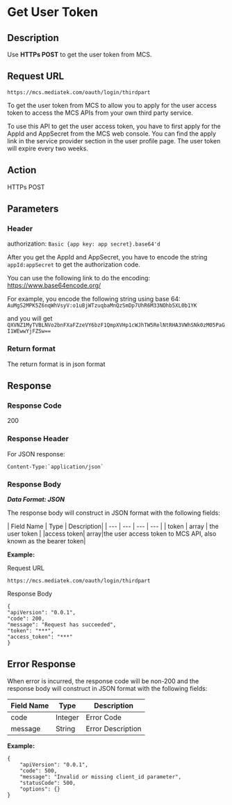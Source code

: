 # Get User Token

## Description

Use **HTTPs POST** to get the user token from MCS.


## Request URL

```
https://mcs.mediatek.com/oauth/login/thirdpart

```
To get the user token from MCS to allow you to apply for the user access token to access the MCS APIs from your own third party service.

To use this API to get the user access token, you have to first apply for the AppId and AppSecret from the MCS web console. You can find the apply link in the service provider section in the user profile page. The user token will expire every two weeks.


## Action
HTTPs POST


## Parameters
### Header

authorization: `Basic {app key: app secret}.base64'd`

After you get the AppId and AppSecret, you have to encode the string `appId:appSecret` to get the authorization code.

You can use the following link to do the encoding:
https://www.base64encode.org/

For example, you encode the following string using base 64: `AuMgS2MPK5Z6nqWhVsyV:o1uBjWTzuqbaMnQzSmDp7UhR6M33NOhb5XL0b1YK`

and you will get `QXVNZ1MyTVBLNVo2bnFXaFZzeVY6bzF1QmpXVHp1cWJhTW5RelNtRHA3VWhSNk0zM05PaGI1WEwwYjFZSw==`


### Return format
The return format is in json format

## Response

### Response Code
200

### Response Header
For JSON response:
```
Content-Type:`application/json`
```

### Response Body

***Data Format: JSON***

The response body will construct in JSON format with the following fields:

| Field Name | Type | Description|
| --- | --- | --- | --- |
| token | array | the user token |
|access token| array|the user access token to MCS API, also known as the bearer token|


**Example:**

Request URL
```
https://mcs.mediatek.com/oauth/login/thirdpart
```

Response Body

```
{
"apiVersion": "0.0.1",
"code": 200,
"message": "Request has succeeded",
"token": "***",
"access_token": "***"
}

```


## Error Response

When error is incurred, the response code will be non-200 and the response body will construct in JSON format with the following fields:

| Field Name | Type |Description|
| --- | --- | --- |
| code | Integer | Error Code |
| message | String | Error Description |

**Example:**

```
{
    "apiVersion": "0.0.1",
    "code": 500,
    "message": "Invalid or missing client_id parameter",
    "statusCode": 500,
    "options": {}
}
```
